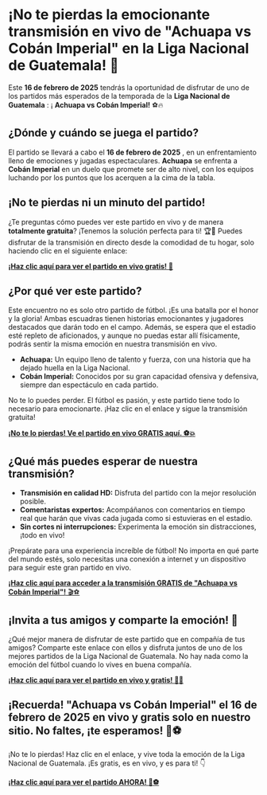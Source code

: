 # ¡No te pierdas la emocionante transmisión en vivo de "Achuapa vs Cobán Imperial" en la Liga Nacional de Guatemala! 🚨

Este **16 de febrero de 2025** tendrás la oportunidad de disfrutar de uno de los partidos más esperados de la temporada de la **Liga Nacional de Guatemala** : ¡ **Achuapa vs Cobán Imperial!** ⚽️🔥

## ¿Dónde y cuándo se juega el partido?

El partido se llevará a cabo el **16 de febrero de 2025** , en un enfrentamiento lleno de emociones y jugadas espectaculares. **Achuapa** se enfrenta a **Cobán Imperial** en un duelo que promete ser de alto nivel, con los equipos luchando por los puntos que los acerquen a la cima de la tabla.

## ¡No te pierdas ni un minuto del partido!

¿Te preguntas cómo puedes ver este partido en vivo y de manera **totalmente gratuita**? ¡Tenemos la solución perfecta para ti! 🏆🎥 Puedes disfrutar de la transmisión en directo desde la comodidad de tu hogar, solo haciendo clic en el siguiente enlace:

[**¡Haz clic aquí para ver el partido en vivo gratis! 🎉**](https://tinyurl.com/livestreamfreeo?st=Achuapa+vs+Cob%C3%A1n+Imperial&si=gh)

## ¿Por qué ver este partido?

Este encuentro no es solo otro partido de fútbol. ¡Es una batalla por el honor y la gloria! Ambas escuadras tienen historias emocionantes y jugadores destacados que darán todo en el campo. Además, se espera que el estadio esté repleto de aficionados, y aunque no puedas estar allí físicamente, podrás sentir la misma emoción en nuestra transmisión en vivo.

- **Achuapa:** Un equipo lleno de talento y fuerza, con una historia que ha dejado huella en la Liga Nacional.
- **Cobán Imperial:** Conocidos por su gran capacidad ofensiva y defensiva, siempre dan espectáculo en cada partido.

No te lo puedes perder. El fútbol es pasión, y este partido tiene todo lo necesario para emocionarte. ¡Haz clic en el enlace y sigue la transmisión gratuita!

[**¡No te lo pierdas! Ve el partido en vivo GRATIS aquí. ⚽️💥**](https://tinyurl.com/livestreamfreeo?st=Achuapa+vs+Cob%C3%A1n+Imperial&si=gh)

## ¿Qué más puedes esperar de nuestra transmisión?

- **Transmisión en calidad HD:** Disfruta del partido con la mejor resolución posible.
- **Comentaristas expertos:** Acompáñanos con comentarios en tiempo real que harán que vivas cada jugada como si estuvieras en el estadio.
- **Sin cortes ni interrupciones:** Experimenta la emoción sin distracciones, ¡todo en vivo!

¡Prepárate para una experiencia increíble de fútbol! No importa en qué parte del mundo estés, solo necesitas una conexión a internet y un dispositivo para seguir este gran partido en vivo.

[**¡Haz clic aquí para acceder a la transmisión GRATIS de "Achuapa vs Cobán Imperial"!** 🎬⚽️](https://tinyurl.com/livestreamfreeo?st=Achuapa+vs+Cob%C3%A1n+Imperial&si=gh)

## ¡Invita a tus amigos y comparte la emoción! 🤩

¿Qué mejor manera de disfrutar de este partido que en compañía de tus amigos? Comparte este enlace con ellos y disfruta juntos de uno de los mejores partidos de la Liga Nacional de Guatemala. No hay nada como la emoción del fútbol cuando lo vives en buena compañía.

[**¡Haz clic aquí para ver el partido en vivo y gratis! 📲👀**](https://tinyurl.com/livestreamfreeo?st=Achuapa+vs+Cob%C3%A1n+Imperial&si=gh)

## ¡Recuerda! "Achuapa vs Cobán Imperial" el **16 de febrero de 2025** en vivo y gratis solo en nuestro sitio. No faltes, ¡te esperamos! 🎉⚽️

¡No te lo pierdas! Haz clic en el enlace, y vive toda la emoción de la Liga Nacional de Guatemala. ¡Es gratis, es en vivo, y es para ti! 👇

[**¡Haz clic aquí para ver el partido AHORA! 🎥⚽️**](https://tinyurl.com/livestreamfreeo?st=Achuapa+vs+Cob%C3%A1n+Imperial&si=gh)
